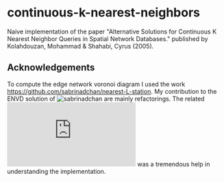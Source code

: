 # continuous-k-nearest-neighbors
Naive implementation of the paper "Alternative Solutions for Continuous K Nearest Neighbor Queries in Spatial Network Databases." published by Kolahdouzan, Mohammad &amp; Shahabi, Cyrus (2005).

## Acknowledgements
To compute the edge network voronoi diagram I used the work https://github.com/sabrinadchan/nearest-L-station. My contribution to the ENVD solution of ![sabrinadchan](https://github.com/sabrinadchan) are mainly refactorings. The related ![blog post](https://sabrinadchan.github.io/data-blog/computing-a-network-voronoi-diagram.html) was a tremendous help in understanding the implementation.
